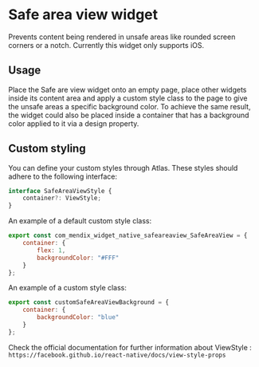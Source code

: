 # Safe area view widget

Prevents content being rendered in unsafe areas like rounded screen corners or a notch. Currently this widget only
supports iOS.

## Usage

Place the Safe are view widget onto an empty page, place other widgets inside its content area and apply a custom style
class to the page to give the unsafe areas a specific background color. To achieve the same result, the widget could
also be placed inside a container that has a background color applied to it via a design property.

## Custom styling

You can define your custom styles through Atlas. These styles should adhere to the following interface:

```ts
interface SafeAreaViewStyle {
    container?: ViewStyle;
}
```

An example of a default custom style class:

```js
export const com_mendix_widget_native_safeareaview_SafeAreaView = {
    container: {
        flex: 1,
        backgroundColor: "#FFF"
    }
};
```

An example of a custom style class:

```js
export const customSafeAreaViewBackground = {
    container: {
        backgroundColor: "blue"
    }
};
```

Check the official documentation for further information about ViewStyle :
`https://facebook.github.io/react-native/docs/view-style-props`
